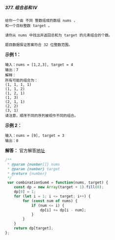 ##### 377. 组合总和 Ⅳ
``` hml
给你一个由 不同 整数组成的数组 nums ，
和一个目标整数 target 。

请你从 nums 中找出并返回总和为 target 的元素组合的个数。

题目数据保证答案符合 32 位整数范围。
```

**示例 1：**
``` 
输入：nums = [1,2,3], target = 4
输出：7
解释：
所有可能的组合为：
(1, 1, 1, 1)
(1, 1, 2)
(1, 2, 1)
(1, 3)
(2, 1, 1)
(2, 2)
(3, 1)
请注意，顺序不同的序列被视作不同的组合。
```

**示例 2：**
```
输入：nums = [9], target = 3
输出：0
```



**解答：**
官方解答[地址](https://leetcode-cn.com/problems/combination-sum-iv/solution/zu-he-zong-he-iv-by-leetcode-solution-q8zv/)
``` javascript
/**
 * @param {number[]} nums
 * @param {number} target
 * @return {number}
 */
 var combinationSum4 = function(nums, target) {
    const dp = new Array(target + 1).fill(0);
    dp[0] = 1;
    for (let i = 1; i <= target; i++) {
        for (const num of nums) {
            if (num <= i) {
                dp[i] += dp[i - num];
            }
        }
    }
    return dp[target];
};
```
